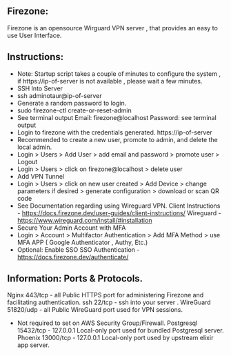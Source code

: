 
Firezone:
---------
Firezone is an opensource Wirguard VPN server , that provides an easy to use User Interface.


Instructions:
--------------
* Note: Startup script takes a couple of minutes to configure the system , if https://ip-of-server is not available , please wait a few minutes. 
* SSH Into Server
* ssh adminotaur@ip-of-server
* Generate a random password to login. 
* sudo firezone-ctl create-or-reset-admin
* See terminal output
Email:  firezone@localhost
Password: see terminal output
* Login to firezone with the credentials generated. 
https://ip-of-server
* Recommended to create a new user, promote to admin, and delete the local admin. 
* Login > Users > Add User > add email and password > promote user > Logout
* Login > Users > click on firezone@localhost > delete user
* Add VPN Tunnel 
* Login >  Users > click on new user created > Add Device > change parameters if desired > generate configuration > download or scan QR code
* See Documentation regarding using Wireguard VPN. 
Client Instructions - https://docs.firezone.dev/user-guides/client-instructions/
Wireguard - https://www.wireguard.com/install/#installation
* Secure Your Admin Account with MFA
* Login > Account > Multifactor Authentication > Add MFA Method > use MFA APP ( Google Authenticator , Authy, Etc.)
* Optional: Enable SSO 
SSO Authentication - https://docs.firezone.dev/authenticate/

Information: Ports & Protocols.
------------------------------ 
Nginx 443/tcp - all Public HTTPS port for administering Firezone and facilitating authentication. 
ssh  22/tcp - ssh into your server . 
WireGuard 51820/udp - all Public WireGuard port used for VPN sessions.
* Not required to set on AWS Security Group/Firewall. 
Postgresql 15432/tcp - 127.0.0.1 Local-only port used for bundled Postgresql server.
Phoenix 13000/tcp - 127.0.0.1 Local-only port used by upstream elixir app server.